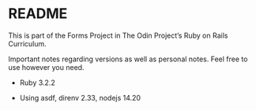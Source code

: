 # README

This is part of the Forms Project in The Odin Project’s Ruby on Rails Curriculum. 

Important notes regarding versions as well as personal notes. Feel free to use however you need.

* Ruby 3.2.2

* Using asdf, direnv 2.33, nodejs 14.20
